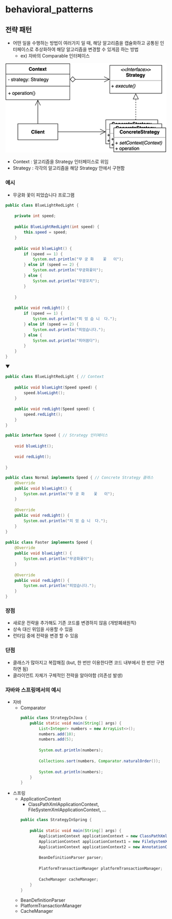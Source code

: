 # behavioral_patterns

## 전략 패턴

- 어떤 일을 수행하는 방법이 여러가지 일 때, 해당 알고리즘을 캡슐화하고 공통된 인터페이스로 추상화하여 해당 알고리즘을 변경할 수 있게끔 하는 방법
    - ex) 자바의 Comparable 인터페이스

![UML](uml.png)
- Context : 알고리즘을 Strategy 인터페이스로 위임
- Strategy : 각각의 알고리즘을 해당 Strategy 안에서 구현함 

### 예시
- 무궁화 꽃이 피었습니다 프로그램
```java
public class BlueLightRedLight {

    private int speed;

    public BlueLightRedLight(int speed) {
        this.speed = speed;
    }

    public void blueLight() {
        if (speed == 1) {
            System.out.println("무 궁 화    꽃   이");
        } else if (speed == 2) {
            System.out.println("무궁화꽃이");
        } else {
            System.out.println("무광꼬치");
        }

    }

    public void redLight() {
        if (speed == 1) {
            System.out.println("피 었 습 니  다.");
        } else if (speed == 2) {
            System.out.println("피었습니다.");
        } else {
            System.out.println("피어씀다");
        }
    }
}
```
▼
```java
public class BlueLightRedLight { // Context

    public void blueLight(Speed speed) {
        speed.blueLight();
    }

    public void redLight(Speed speed) {
        speed.redLight();
    }
}
```
```java
public interface Speed { // Strategy 인터페이스

    void blueLight();

    void redLight();

}
```
```java
public class Normal implements Speed { // Concrete Strategy 클래스
    @Override
    public void blueLight() {
        System.out.println("무 궁 화    꽃   이");
    }

    @Override
    public void redLight() {
        System.out.println("피 었 습 니  다.");
    }
}

public class Faster implements Speed {
    @Override
    public void blueLight() {
        System.out.println("무궁화꽃이");
    }

    @Override
    public void redLight() {
        System.out.println("피었습니다.");
    }
}
```

### 장점
- 새로운 전략을 추가해도 기존 코드를 변경하지 않음 (개방폐쇄원칙) 
- 상속 대신 위임을 사용할 수 있음
- 런타임 중에 전략을 변경 할 수 있음
    
### 단점
- 클래스가 많아지고 복잡해짐 (but, 한 번만 이용한다면 코드 내부에서 한 번만 구현하면 됨)
- 클라이언트 자체가 구체적인 전략을 알아야함 (의존성 발생)

### 자바와 스프링에서의 예시
- 자바
    - Comparator
        ```java
        public class StrategyInJava {
            public static void main(String[] args) {
                List<Integer> numbers = new ArrayList<>();
                numbers.add(10);
                numbers.add(5);
        
                System.out.println(numbers);
        
                Collections.sort(numbers, Comparator.naturalOrder());
        
                System.out.println(numbers);
            }
        }
        ```
- 스프링
    - ApplicationContext
        - ClassPathXmlApplicationContext, FileSystemXmlApplicationContext, ...
        ```java
        public class StrategyInSpring {
        
            public static void main(String[] args) {
                ApplicationContext applicationContext = new ClassPathXmlApplicationContext();
                ApplicationContext applicationContext1 = new FileSystemXmlApplicationContext();
                ApplicationContext applicationContext2 = new AnnotationConfigApplicationContext();
        
                BeanDefinitionParser parser;
        
                PlatformTransactionManager platformTransactionManager;
        
                CacheManager cacheManager;
            }
        }
        ```
    - BeanDefinitionParser
    - PlatformTransactionManager
    - CacheManager